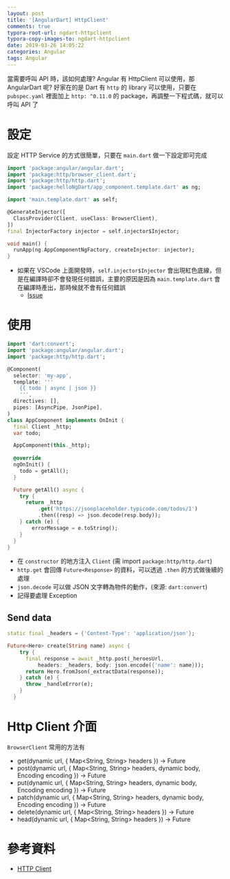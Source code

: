 ```yaml
---
layout: post
title: '[AngularDart] HttpClient'
comments: true
typora-root-url: ngdart-httpclient
typora-copy-images-to: ngdart-httpclient
date: 2019-03-26 14:05:22
categories: Angular
tags: Angular
---
```


當需要呼叫 API  時，該如何處理? Angular  有 HttpClient 可以使用，那 AngularDart 呢? 好家在的是 Dart 有 `http` 的 library 可以使用，只要在 `pubspec.yaml` 裡面加上 `http: ^0.11.0` 的 package，再調整一下程式碼，就可以呼叫 API 了

<!-- more -->

# 設定

設定 HTTP Service 的方式很簡單，只要在 `main.dart` 做一下設定即可完成

```dart
import 'package:angular/angular.dart';
import 'package:http/browser_client.dart';
import 'package:http/http.dart';
import 'package:helloNgDart/app_component.template.dart' as ng;

import 'main.template.dart' as self;

@GenerateInjector([
  ClassProvider(Client, useClass: BrowserClient),
])
final InjectorFactory injector = self.injector$Injector;

void main() {
  runApp(ng.AppComponentNgFactory, createInjector: injector);
}

```

* 如果在 VSCode 上面開發時，`self.injector$Injector` 會出現紅色底線，但是在編譯時卻不會發現任何錯誤，主要的原因是因為 `main.template.dart` 會在編譯時產出，那時候就不會有任何錯誤
  * [Issue](https://github.com/dart-lang/angular/issues/1716)

# 使用

```dart
import 'dart:convert';
import 'package:angular/angular.dart';
import 'package:http/http.dart';

@Component(
  selector: 'my-app',
  template: '''    
    {{ todo | async | json }}
    ''',
  directives: [],  
  pipes: [AsyncPipe, JsonPipe],
)
class AppComponent implements OnInit {
  final Client _http;
  var todo;  

  AppComponent(this._http);
    
  @override
  ngOnInit() {    
    todo = getAll();
  }

  Future getAll() async {
    try {
      return _http
          .get('https://jsonplaceholder.typicode.com/todos/1')
          .then((resp) => json.decode(resp.body));
    } catch (e) {
        errorMessage = e.toString();
    }
  }
}

```

* 在 `constructor` 的地方注入 `Client` (需 import `package:http/http.dart`)
* `http.get` 會回傳 `Future<Response>` 的資料，可以透過 `.then` 的方式做後續的處理
* `json.decode` 可以做 JSON 文字轉為物件的動作，(來源: `dart:convert`)
* 記得要處理 Exception

## Send data

```dart
static final _headers = {'Content-Type': 'application/json'};

Future<Hero> create(String name) async {
    try {
      final response = await _http.post(_heroesUrl,
          headers: _headers, body: json.encode({'name': name}));
      return Hero.fromJson(_extractData(response));
    } catch (e) {
      throw _handleError(e);
    }
  }
```



# Http Client 介面

`BrowserClient` 常用的方法有

* get(dynamic url, { Map<String, String> headers }) → Future<Response>
* post(dynamic url, { Map<String, String> headers, dynamic body, Encoding encoding }) → Future<Response>
* put(dynamic url, { Map<String, String> headers, dynamic body, Encoding encoding }) → Future<Response>
* patch(dynamic url, { Map<String, String> headers, dynamic body, Encoding encoding }) → Future<Response>
* delete(dynamic url, { Map<String, String> headers }) → Future<Response>
* head(dynamic url, { Map<String, String> headers }) → Future<Response>

# 參考資料

* [HTTP Client](https://webdev.dartlang.org/angular/guide/server-communication)